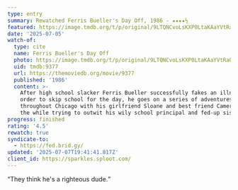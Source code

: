 ```yaml
---
type: entry
summary: Rewatched Ferris Bueller's Day Off, 1986 - ★★★★½
featured: https://image.tmdb.org/t/p/original/9LTQNCvoLsKXP0LtaKAaYVtRaQL.jpg
date: '2025-07-05'
watch-of:
  type: cite
  name: Ferris Bueller's Day Off
  photo: https://image.tmdb.org/t/p/original/9LTQNCvoLsKXP0LtaKAaYVtRaQL.jpg
  uid: tmdb:9377
  url: https://themoviedb.org/movie/9377
  published: '1986'
  content: >-
    After high school slacker Ferris Bueller successfully fakes an illness in
    order to skip school for the day, he goes on a series of adventures
    throughout Chicago with his girlfriend Sloane and best friend Cameron, all
    the while trying to outwit his wily school principal and fed-up sister.
progress: finished
rating: '4.5'
rewatch: true
syndicate-to:
  - https://fed.brid.gy/
updated: '2025-07-07T19:41:41.817Z'
client_id: https://sparkles.sploot.com/
---
```

<q>They think he's a righteous dude.</q>
